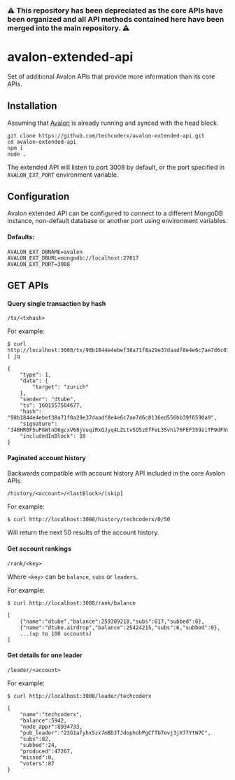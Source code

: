 ### **⚠️ This repository has been depreciated as the core APIs have been organized and all API methods contained here have been merged into the main repository. ⚠️**

# avalon-extended-api

Set of additional Avalon APIs that provide more information than its core APIs.

## Installation

Assuming that [Avalon](https://github.com/dtube/avalon) is already running and synced with the head block.

```
git clone https://github.com/techcoderx/avalon-extended-api.git
cd avalon-extended-api
npm i
node .
```

The extended API will listen to port 3008 by default, or the port specified in `AVALON_EXT_PORT` environment variable.

## Configuration

Avalon extended API can be configured to connect to a different MongoDB instance, non-default database or another port using environment variables.

#### Defaults:
```
AVALON_EXT_DBNAME=avalon
AVALON_EXT_DBURL=mongodb://localhost:27017
AVALON_EXT_PORT=3008
```

## GET APIs

#### Query single transaction by hash
```
/tx/<txhash>
```

For example:
```
$ curl http://localhost:3008/tx/98b1844e4ebef38a71f8a29e37daadf8e4e6c7ae7d6c0116ed556bb39f6590a9 | jq

{
    "type": 1,
    "data": {
        "target": "zurich"
    },
    "sender": "dtube",
    "ts": 1601557504677,
    "hash": "98b1844e4ebef38a71f8a29e37daadf8e4e6c7ae7d6c0116ed556bb39f6590a9",
    "signature": "34BHR6F5uPGWtnD6gcxV68jVuqiRxQJyq4LZLtvSQ5zEfFeL3Svhi76FEF359ziTP9dFhVQGeqemsoLQga1Z7jHP",
    "includedInBlock": 10
}
```

#### Paginated account history
Backwards compatible with account history API included in the core Avalon APIs.
```
/history/<account>/<lastBlock>/[skip]
```

For example:
```
$ curl http://localhost:3008/history/techcoderx/0/50
```
Will return the next 50 results of the account history.

#### Get account rankings
```
/rank/<key>
```
Where `<key>` can be `balance`, `subs` or `leaders`.

For example:
```
$ curl http://localhost:3008/rank/balance

[
    {"name":"dtube","balance":259309210,"subs":617,"subbed":0},
    {"name":"dtube.airdrop","balance":25424215,"subs":6,"subbed":0},
    ...(up to 100 accounts)
]
```

#### Get details for one leader
```
/leader/<account>
```

For example:
```
$ curl http://localhost:3008/leader/techcoderx

{
    "name":"techcoderx",
    "balance":5942,
    "node_appr":8934733,
    "pub_leader":"23G1afyhx5zx7mBDJTJdophohPgCTTb7evj3jX77YtW7C",
    "subs":82,
    "subbed":24,
    "produced":47267,
    "missed":0,
    "voters":87
}
```
